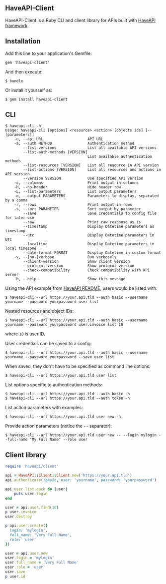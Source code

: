 HaveAPI-Client
--------------
HaveAPI-Client is a Ruby CLI and client library for APIs built with
[HaveAPI framework](https://github.com/vpsfreecz/haveapi).

## Installation

Add this line to your application's Gemfile:

    gem 'haveapi-client'

And then execute:

    $ bundle

Or install it yourself as:

    $ gem install haveapi-client

## CLI
    $ haveapi-cli -h
    Usage: haveapi-cli [options] <resource> <action> [objects ids] [-- [parameters]]
        -u, --api URL                    API URL
        -a, --auth METHOD                Authentication method
            --list-versions              List all available API versions
            --list-auth-methods [VERSION]
                                         List available authentication methods
            --list-resources [VERSION]   List all resource in API version
            --list-actions [VERSION]     List all resources and actions in API version
            --version VERSION            Use specified API version
        -c, --columns                    Print output in columns
        -H, --no-header                  Hide header row
        -L, --list-parameters            List output parameters
        -o, --output PARAMETERS          Parameters to display, separated by a comma
        -r, --rows                       Print output in rows
        -s, --sort PARAMETER             Sort output by parameter
            --save                       Save credentials to config file for later use
            --raw                        Print raw response as is
            --timestamp                  Display Datetime parameters as timestamp
            --utc                        Display Datetime parameters in UTC
            --localtime                  Display Datetime parameters in local timezone
            --date-format FORMAT         Display Datetime in custom format
        -v, --[no-]verbose               Run verbosely
            --client-version             Show client version
            --protocol-version           Show protocol version
            --check-compatibility        Check compatibility with API server
        -h, --help                       Show this message
  
Using the API example from
[HaveAPI README](https://github.com/vpsfreecz/haveapi#example),
users would be listed with:

    $ haveapi-cli --url https://your.api.tld --auth basic --username yourname --password yourpassword user list
    
Nested resources and object IDs:

    $ haveapi-cli --url https://your.api.tld --auth basic --username yourname --password yourpassword user.invoice list 10

where `10` is user ID.

User credentials can be saved to a config:

    $ haveapi-cli --url https://your.api.tld --auth basic --username yourname --password yourpassword --save user list
    
When saved, they don't have to be specified as command line options:

    $ haveapi-cli --url https://your.api.tld user list
 
List options specific to authentication methods:

    $ haveapi-cli --url https://your.api.tld --auth basic -h
    $ haveapi-cli --url https://your.api.tld --auth token -h
 
List action parameters with examples:

    $ haveapi-cli --url https://your.api.tld user new -h

Provide action parameters (notice the ``--`` separator):

    $ haveapi-cli --url https://your.api.tld user new -- --login mylogin --full-name "My Full Name" --role user

 
## Client library
```ruby
require 'haveapi/client'

api = HaveAPI::Client::Client.new('https://your.api.tld')
api.authenticate(:basic, user: 'yourname', password: 'yourpassword')

api.user.list.each do |user|
    puts user.login
end

user = api.user.find(10)
p user.invoice
user.destroy

p api.user.create({
  login: 'mylogin',
  full_name: 'Very Full Name',
  role: 'user'
})

user = api.user.new
user.login = 'mylogin'
user.full_name = 'Very Full Name'
user.role = 'user'
user.save
p user.id
```
